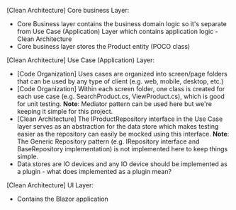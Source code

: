 [Clean Architecture] Core business Layer:
- Core Business layer contains the business domain logic so it's separate from Use Case (Application) Layer which contains application logic - Clean Architecture
- Core business layer stores the Product entity (POCO class)

[Clean Architecture] Use Case (Application) Layer:
- [Code Organization] Uses cases are organized into screen/page folders that can be used by any type of client (e.g. web, mobile, desktop, etc.)
- [Code Organization] Within each screen folder, one class is created for each use case (e.g. SearchProduct.cs, ViewProduct.cs), which is good for unit testing. **Note**: Mediator pattern can be used here but we're keeping it simple for this project.
- [Clean Architecture] The IProductRepository interface in the Use Case layer serves as an abstraction for the data store which makes testing easier as the repository can easily be mocked using this interface. **Note**: The Generic Repository pattern (e.g. IRepository interface and BaseRepository implementation) is not implemented here to keep things simple.
- Data stores are IO devices and any IO device should be implemented as a plugin - what does implemented as a plugin mean? 

[Clean Architecture] UI Layer:
- Contains the Blazor application